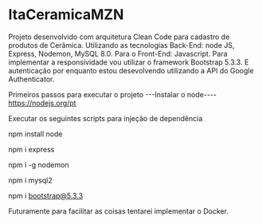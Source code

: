 # ItaCeramicaMZN
Projeto desenvolvido com arquitetura Clean Code para cadastro de produtos de Cerâmica. Utilizando as tecnologias Back-End: node JS, Express, Nodemon, MySQL 8.0.
Para o Front-End: Javascript.
Para implementar a responsividade vou utilizar o framework Bootstrap 5.3.3.
E autenticação por enquanto estou desevolvendo utilizando a API do Google Authenticator.

Primeiros passos para executar o projeto
---Instalar o node----
https://nodejs.org/pt

Executar os seguintes scripts para injeção de dependência

npm install node

npm i  express

npm i -g nodemon

npm i mysql2

npm i bootstrap@5.3.3

Futuramente para facilitar as coisas tentarei implementar o Docker.
